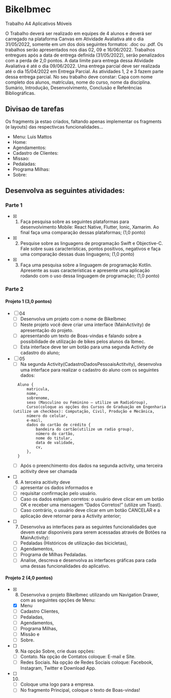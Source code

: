 # BikeIbmec
Trabalho A4 Aplicativos Móveis

O Trabalho deverá ser realizado em equipes de 4 alunos e deverá ser carregado na plataforma Canvas em Atividade Avaliativa até o dia 31/05/2022, somente em um dos dois seguintes formatos: .doc ou .pdf. Os trabalhos serão apresentados nos dias 02, 09 e 16/06/2022.
Trabalhos entregues após a data de entrega definida (31/05/2022), serão penalizados com a perda de 2,0 pontos. A data limite para entrega dessa Atividade Avaliativa é até o dia 09/06/2022.
Uma entrega parcial deve ser realizada até o dia 15/04/2022 em Entrega Parcial. As atividades 1, 2 e 3 fazem parte dessa entrega parcial.
No seu trabalho deve constar: Capa com nome completo dos alunos, matrículas, nome do curso, nome da disciplina. Sumário, Introdução, Desenvolvimento, Conclusão e Referências Bibliográficas.

## Divisao de tarefas

Os fragments ja estao criados, faltando apenas implementar os fragments (e layouts) das respectivcas funcionalidades...

- Menu: Luis Mattos
- Home: 
- Agendamentos: 
- Cadastro de Clientes: 
- Missao: 
- Pedaladas: 
- Programa Milhas: 
- Sobre: 

## Desenvolva as seguintes atividades:

### Parte 1

- [x] 01. Faça pesquisa sobre as seguintes plataformas para desenvolvimento Mobile: React Native, Flutter, Ionic, Xamarim. Ao final faça uma comparação dessas plataformas; (1,0 ponto)
- [x] 02. Pesquise sobre as linguagens de programação Swift e Objective-C. Fale sobre suas características, pontos positivos, negativos e faça uma comparação dessas duas linguagens; (1,0 ponto)
- [x] 03. Faça uma pesquisa sobre a linguagem de programação Kotlin. Apresente as suas características e apresente uma aplicação rodando com o uso dessa linguagem de programação; (1,0 ponto)

### Parte 2

#### Projeto 1 (3,0 pontos)

- [ ] 04
  - [ ] Desenvolva um projeto com o nome de BikeIbmec
  - [ ] Neste projeto você deve criar uma interface (MainActivity) de apresentação do projeto.
  - [ ] apresentando um texto de Boas-vindas e falando sobre a possibilidade de utilização de bikes pelos alunos da Ibmec.
  - [ ] Esta interface deve ter um botão para uma segunda Activity de cadastro do aluno;
- [ ] 05
  - [ ] Na segunda Activity(CadastroDadosPessoaisActitvity), desenvolva uma interface para realizar o cadastro do aluno com os seguintes dados:
  ```
    Aluno {
        matricula,
        nome,
        sobrenome,
        sexo (Masculino ou Feminino – utilize um RadioGroup),
        Curso(coloque as opções dos Cursos de Graduação em Engenharia (utilize um checkbox): Computação, Civil, Produção e Mecânica,
        número do celular,
        e-mail,
        dados do cartão de crédito {
            bandeira do cartão(utilize um radio group),
            número do cartão,
            nome do titular,
            data de validade,
            cv,
        },
    }
  ```
  - [ ] Após o preenchimento dos dados na segunda activity, uma terceira acitivity deve ser chamada
- [ ] 06. A terceira acitivity deve
  - [ ] apresentar os dados informados e
  - [ ] requisitar confirmação pelo usuário.
  - [ ] Caso os dados estejam corretos: o usuário deve clicar em um botão OK e receber uma mensagem “Dados Corretos!” (utilize um Toast).
  - [ ] Caso contrário, o usuário deve clicar em um botão CANCELAR e a aplicação deve retornar para a Activity anterior;
- [ ] 07. Desenvolva as interfaces para as seguintes funcionalidades que devem estar disponíveis para serem acessadas através de Botões na MainActivity):
  - [ ] Pedaladas (Históricos de utilização das bicicletas),
  - [ ] Agendamentos,
  - [ ] Programa de Milhas Pedaladas.
  - [ ] Analise, descreva e desenvolva as interfaces gráficas para cada uma dessas funcionalidades do aplicativo.

#### Projeto 2 (4,0 pontos)

- [x] 08. Desenvolva o projeto BikeIbmec utilizando um Navigation Drawer, com as seguintes opções de Menu:
  - [x] Menu 
  - [ ] Cadastro Clientes,
  - [ ] Pedaladas,
  - [ ] Agendamentos,
  - [ ] Programa Milhas,
  - [ ] Missão e
  - [ ] Sobre.
- [ ] 09. Na opção Sobre, crie duas opções:
  - [ ] Contato. Na opção de Contatos coloque: E-mail e Site.
  - [ ] Redes Sociais. Na opção de Redes Sociais coloque: Facebook, Instagram, Twitter e Download App.
- [ ] 10.
  - [ ] Coloque uma logo para a empresa.
  - [ ] No fragmento Principal, coloque o texto de Boas-vindas!
